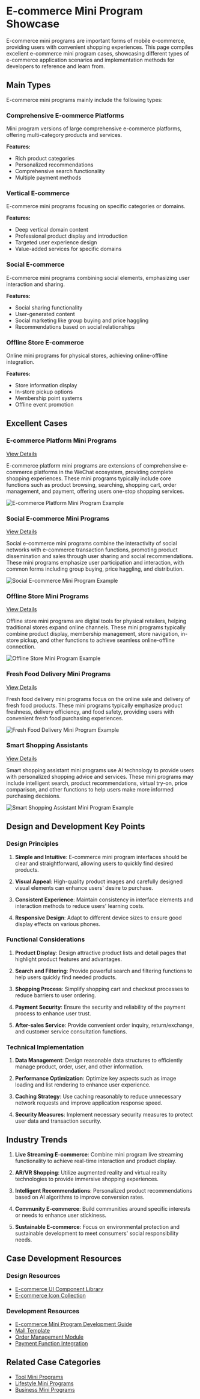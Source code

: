 # E-commerce Mini Program Showcase

E-commerce mini programs are important forms of mobile e-commerce, providing users with convenient shopping experiences. This page compiles excellent e-commerce mini program cases, showcasing different types of e-commerce application scenarios and implementation methods for developers to reference and learn from.

## Main Types

E-commerce mini programs mainly include the following types:

### Comprehensive E-commerce Platforms

Mini program versions of large comprehensive e-commerce platforms, offering multi-category products and services.

**Features:**
- Rich product categories
- Personalized recommendations
- Comprehensive search functionality
- Multiple payment methods

### Vertical E-commerce

E-commerce mini programs focusing on specific categories or domains.

**Features:**
- Deep vertical domain content
- Professional product display and introduction
- Targeted user experience design
- Value-added services for specific domains

### Social E-commerce

E-commerce mini programs combining social elements, emphasizing user interaction and sharing.

**Features:**
- Social sharing functionality
- User-generated content
- Social marketing like group buying and price haggling
- Recommendations based on social relationships

### Offline Store E-commerce

Online mini programs for physical stores, achieving online-offline integration.

**Features:**
- Store information display
- In-store pickup options
- Membership point systems
- Offline event promotion

## Excellent Cases

### E-commerce Platform Mini Programs

[View Details](./ecommerce-platform.md)

E-commerce platform mini programs are extensions of comprehensive e-commerce platforms in the WeChat ecosystem, providing complete shopping experiences. These mini programs typically include core functions such as product browsing, searching, shopping cart, order management, and payment, offering users one-stop shopping services.

![E-commerce Platform Mini Program Example](/images/showcase/ecommerce/platform.svg)

### Social E-commerce Mini Programs

[View Details](./social-commerce.md)

Social e-commerce mini programs combine the interactivity of social networks with e-commerce transaction functions, promoting product dissemination and sales through user sharing and social recommendations. These mini programs emphasize user participation and interaction, with common forms including group buying, price haggling, and distribution.

![Social E-commerce Mini Program Example](/images/showcase/ecommerce/social.svg)

### Offline Store Mini Programs

[View Details](./offline-store.md)

Offline store mini programs are digital tools for physical retailers, helping traditional stores expand online channels. These mini programs typically combine product display, membership management, store navigation, in-store pickup, and other functions to achieve seamless online-offline connection.

![Offline Store Mini Program Example](/images/showcase/ecommerce/offline.svg)

### Fresh Food Delivery Mini Programs

[View Details](./fresh-delivery.md)

Fresh food delivery mini programs focus on the online sale and delivery of fresh food products. These mini programs typically emphasize product freshness, delivery efficiency, and food safety, providing users with convenient fresh food purchasing experiences.

![Fresh Food Delivery Mini Program Example](/images/showcase/ecommerce/fresh.svg)

### Smart Shopping Assistants

[View Details](./smart-shopping.md)

Smart shopping assistant mini programs use AI technology to provide users with personalized shopping advice and services. These mini programs may include intelligent search, product recommendations, virtual try-on, price comparison, and other functions to help users make more informed purchasing decisions.

![Smart Shopping Assistant Mini Program Example](/images/showcase/ecommerce/smart.svg)

## Design and Development Key Points

### Design Principles

1. **Simple and Intuitive**: E-commerce mini program interfaces should be clear and straightforward, allowing users to quickly find desired products.

2. **Visual Appeal**: High-quality product images and carefully designed visual elements can enhance users' desire to purchase.

3. **Consistent Experience**: Maintain consistency in interface elements and interaction methods to reduce users' learning costs.

4. **Responsive Design**: Adapt to different device sizes to ensure good display effects on various phones.

### Functional Considerations

1. **Product Display**: Design attractive product lists and detail pages that highlight product features and advantages.

2. **Search and Filtering**: Provide powerful search and filtering functions to help users quickly find needed products.

3. **Shopping Process**: Simplify shopping cart and checkout processes to reduce barriers to user ordering.

4. **Payment Security**: Ensure the security and reliability of the payment process to enhance user trust.

5. **After-sales Service**: Provide convenient order inquiry, return/exchange, and customer service consultation functions.

### Technical Implementation

1. **Data Management**: Design reasonable data structures to efficiently manage product, order, user, and other information.

2. **Performance Optimization**: Optimize key aspects such as image loading and list rendering to enhance user experience.

3. **Caching Strategy**: Use caching reasonably to reduce unnecessary network requests and improve application response speed.

4. **Security Measures**: Implement necessary security measures to protect user data and transaction security.

## Industry Trends

1. **Live Streaming E-commerce**: Combine mini program live streaming functionality to achieve real-time interaction and product display.

2. **AR/VR Shopping**: Utilize augmented reality and virtual reality technologies to provide immersive shopping experiences.

3. **Intelligent Recommendations**: Personalized product recommendations based on AI algorithms to improve conversion rates.

4. **Community E-commerce**: Build communities around specific interests or needs to enhance user stickiness.

5. **Sustainable E-commerce**: Focus on environmental protection and sustainable development to meet consumers' social responsibility needs.

## Case Development Resources

### Design Resources

- [E-commerce UI Component Library](https://developers.weixin.qq.com/miniprogram/design/)
- [E-commerce Icon Collection](https://www.iconfont.cn/collections/detail?spm=a313x.7781069.1998910419.d9df05512&cid=33)

### Development Resources

- [E-commerce Mini Program Development Guide](https://developers.weixin.qq.com/miniprogram/introduction/index.html)
- [Mall Template](https://ext.dcloud.net.cn/plugin?id=200)
- [Order Management Module](https://ext.dcloud.net.cn/plugin?id=2009)
- [Payment Function Integration](https://pay.weixin.qq.com/wiki/doc/api/wxa/wxa_api.php?chapter=7_3&index=1)

## Related Case Categories

- [Tool Mini Programs](../tools/index.md)
- [Lifestyle Mini Programs](../lifestyle/index.md)
- [Business Mini Programs](../business/index.md)